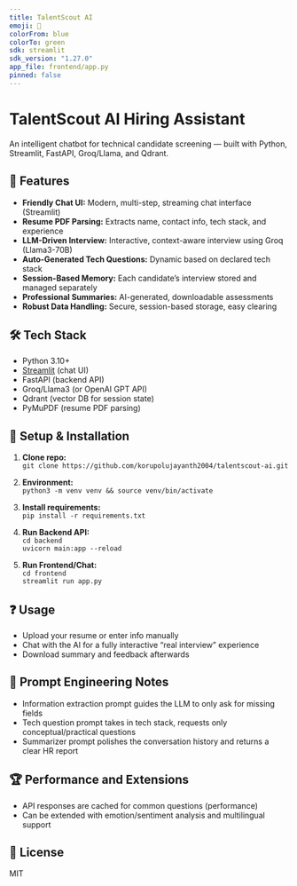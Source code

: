 ```yaml
---
title: TalentScout AI
emoji: 🤖
colorFrom: blue
colorTo: green
sdk: streamlit
sdk_version: "1.27.0"  
app_file: frontend/app.py
pinned: false
---
```


# TalentScout AI Hiring Assistant

An intelligent chatbot for technical candidate screening — built with Python, Streamlit, FastAPI, Groq/Llama, and Qdrant.

## 🚀 Features

- **Friendly Chat UI:** Modern, multi-step, streaming chat interface (Streamlit)
- **Resume PDF Parsing:** Extracts name, contact info, tech stack, and experience
- **LLM-Driven Interview:** Interactive, context-aware interview using Groq (Llama3-70B)
- **Auto-Generated Tech Questions:** Dynamic based on declared tech stack
- **Session-Based Memory:** Each candidate’s interview stored and managed separately
- **Professional Summaries:** AI-generated, downloadable assessments
- **Robust Data Handling:** Secure, session-based storage, easy clearing

## 🛠️ Tech Stack

- Python 3.10+
- [Streamlit](https://streamlit.io/) (chat UI)
- FastAPI (backend API)
- Groq/Llama3 (or OpenAI GPT API)
- Qdrant (vector DB for session state)
- PyMuPDF (resume PDF parsing)

## 🔧 Setup & Installation

1. **Clone repo:**  
   `git clone https://github.com/korupolujayanth2004/talentscout-ai.git`

2. **Environment:**  
   `python3 -m venv venv && source venv/bin/activate`

3. **Install requirements:**  
   `pip install -r requirements.txt`

4. **Run Backend API:**  
    `cd backend`  
    `uvicorn main:app --reload`

5. **Run Frontend/Chat:**  
    `cd frontend`  
    `streamlit run app.py`

## ❓ Usage

- Upload your resume or enter info manually
- Chat with the AI for a fully interactive “real interview” experience
- Download summary and feedback afterwards

## 🎯 Prompt Engineering Notes

- Information extraction prompt guides the LLM to only ask for missing fields
- Tech question prompt takes in tech stack, requests only conceptual/practical questions
- Summarizer prompt polishes the conversation history and returns a clear HR report

## 🏆 Performance and Extensions

- API responses are cached for common questions (performance)
- Can be extended with emotion/sentiment analysis and multilingual support

## 📄 License

MIT
